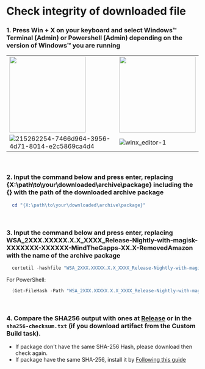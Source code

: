 # Check integrity of downloaded file


### **1. Press Win + X on your keyboard and select Windows™ Terminal (Admin) or Powershell (Admin) depending on the version of Windows™ you are running**

|||
|--------|------|
|<img src="https://upload.wikimedia.org/wikipedia/commons/e/e6/Windows_11_logo.svg" style="width: 200px;"/> |<img src="https://upload.wikimedia.org/wikipedia/commons/0/05/Windows_10_Logo.svg" style="width: 200px;"/> |
|![215262254-7466d964-3956-4d71-8014-e2c5869ca4d4](https://user-images.githubusercontent.com/68516357/215263173-500591dd-c6d5-4c2d-9d38-58bc065fff28.png)|![winx_editor-1](https://user-images.githubusercontent.com/68516357/215263348-022dc031-802f-4e93-8999-05d0aa6744b9.png)|

&nbsp;    
### **2. Input the command below and press enter, replacing {X:\path\to\your\downloaded\archive\package} including the {} with the path of the downloaded archive package**
    
```Powershell
  cd "{X:\path\to\your\downloaded\archive\package}"
```
&nbsp; 
### **3. Input the command below and press enter, replacing WSA_2XXX.XXXXX.X.X_XXXX_Release-Nightly-with-magisk-XXXXXXX-XXXXXX-MindTheGapps-XX.X-RemovedAmazon with the name of the archive package** 
    
```Powershell
  certutil -hashfile "WSA_2XXX.XXXXX.X.X_XXXX_Release-Nightly-with-magisk-XXXXXXX-XXXXXX-MindTheGapps-XX.X-RemovedAmazon" SHA256
```
For PowerShell:
```PowerShell
  (Get-FileHash -Path "WSA_2XXX.XXXXX.X.X_XXXX_Release-Nightly-with-magisk-XXXXXXX-XXXXXX-MindTheGapps-XX.X-RemovedAmazon" -Algorithm SHA256).Hash
```
&nbsp;  

### **4. Compare the SHA256 output with ones at [Release](https://github.com/YT-Advanced/WSA-Script/releases/latest) or in the `sha256-checksum.txt` (if you download artifact from the Custom Build task).** 
- If package don't have the same SHA-256 Hash, please download then check again.
- If package have the same SHA-256, install it by [Following this guide](https://github.com/YT-Advanced/WSA-Script#--installation)
